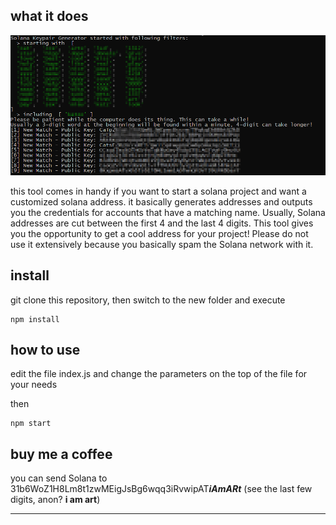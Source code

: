 ## what it does

![](screenshot.png)

this tool comes in handy if you want to start a solana project and want a customized solana address.
it basically generates addresses and outputs you the credentials for accounts that have a matching name.
Usually, Solana addresses are cut between the first 4 and the last 4 digits.
This tool gives you the opportunity to get a cool address for your project!
Please do not use it extensively because you basically spam the Solana network with it.


## install


git clone this repository, then switch to the new folder and execute

```
npm install
```


## how to use

edit the file index.js and change the parameters on the top of the file for your needs

then
```
npm start
```

## buy me a coffee

you can send Solana to 31b6WoZ1H8Lm8t1zwMEigJsBg6wqq3iRvwipAT***iAmARt*** (see the last few digits, anon? **i am art**)




___
